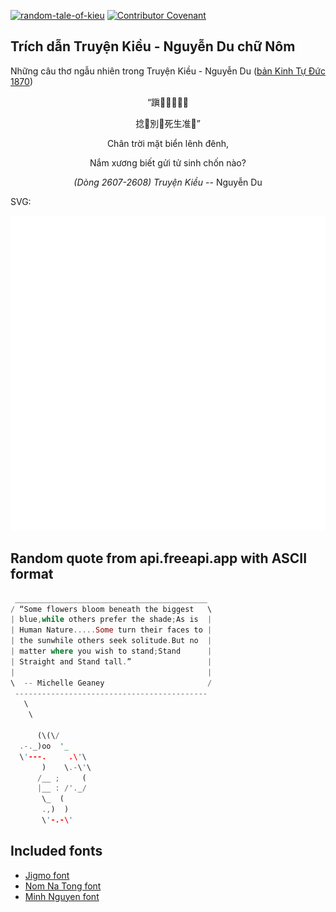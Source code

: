 [![random-tale-of-kieu](https://github.com/huuquyet/random-tale-of-kieu/actions/workflows/random-tale-of-kieu.yml/badge.svg)](https://github.com/huuquyet/random-tale-of-kieu/actions/workflows/random-tale-of-kieu.yml)
[![Contributor Covenant](https://img.shields.io/badge/Contributor%20Covenant-2.1-4baaaa.svg)](.github/CODE_OF_CONDUCT.md "Contributor Covenant 2.1")

## Trích dẫn Truyện Kiều - Nguyễn Du chữ Nôm

Những câu thơ ngẫu nhiên trong Truyện Kiều - Nguyễn Du ([bản Kinh Tự Đức 1870](https://vi.wikisource.org/wiki/Truy%E1%BB%87n_Ki%E1%BB%81u_(b%E1%BA%A3n_Kinh_T%E1%BB%B1_%C4%90%E1%BB%A9c_1870)))

<div align="center">
<!-- START_KIEU -->
      <p class="nom">“蹎𡗶󰘚𣷭泠汀</p>
      <p class="nom">捻󰢇別𢭮死生准󰅹”</p>
      <p class="quocngu">Chân trời mặt biển lênh đênh,</p>
      <p class="quocngu">Nắm xương biết gửi tử sinh chốn nào?</p>
      <p class="author"><i>(Dòng 2607-2608) Truyện Kiều</i> -- Nguyễn Du</p>
<!-- END_KIEU -->
</div>

SVG:

<div align="center">
  <img src="./assets/random-kieu.svg" alt="The Tale of Kieu - Nguyen Du">
</div>

## Random quote from api.freeapi.app with ASCII format

<!-- START_QUOTE -->
```rust
 ___________________________________________
/ “Some flowers bloom beneath the biggest   \
| blue,while others prefer the shade;As is  |
| Human Nature.....Some turn their faces to |
| the sunwhile others seek solitude.But no  |
| matter where you wish to stand;Stand      |
| Straight and Stand tall.”                 |
|                                           |
\  -- Michelle Geaney                       /
 -------------------------------------------
   \
    \

      (\(\/
  .-._)oo  '_
  \'---.     .\'\
       )    \.-\'\
      /__ ;     (
      |__ : /'._/
       \_  (
       .,)  )
       \'-.-\'

```
<!-- END_QUOTE -->

## Included fonts

- [Jigmo font](https://github.com/kamichikoichi/jigmo)
- [Nom Na Tong font](https://github.com/nomfoundation/font)
- [Minh Nguyen font](https://github.com/TKYKmori/Minh-Nguyen)
